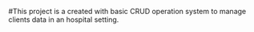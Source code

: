 #This project is a created with basic CRUD operation system to manage clients data in an hospital setting. 
